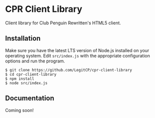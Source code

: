 # CPR Client Library
Client library for Club Penguin Rewritten's HTML5 client.

## Installation
Make sure you have the latest LTS version of Node.js installed on your operating system. Edit `src/index.js` with the appropriate configuration options and run the program.
```
$ git clone https://github.com/LegitCP/cpr-client-library
$ cd cpr-client-library
$ npm install
$ node src/index.js
```

## Documentation
Coming soon!
